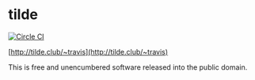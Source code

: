 # tilde

[![Circle CI](https://circleci.com/gh/travis/tilde/tree/master.png?style=badge&circle-token=edfb74fdfe2e468c37132ecdc0eb5c77f8b0dcf6)](https://circleci.com/gh/travis/tilde/tree/master)

[http://tilde.club/~travis](http://tilde.club/~travis)

This is free and unencumbered software released into the public domain.
